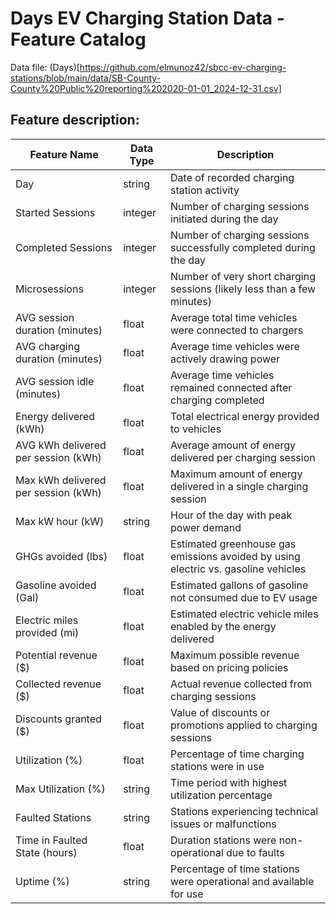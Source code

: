 # Days EV Charging Station Data - Feature Catalog
Data file: (Days)[https://github.com/elmunoz42/sbcc-ev-charging-stations/blob/main/data/SB-County-County%20Public%20reporting%202020-01-01_2024-12-31.csv]

## Feature description:

| Feature Name | Data Type | Description |
|--------------|-----------|-------------|
| Day | string | Date of recorded charging station activity |
| Started Sessions | integer | Number of charging sessions initiated during the day |
| Completed Sessions | integer | Number of charging sessions successfully completed during the day |
| Microsessions | integer | Number of very short charging sessions (likely less than a few minutes) |
| AVG session duration (minutes) | float | Average total time vehicles were connected to chargers |
| AVG charging duration (minutes) | float | Average time vehicles were actively drawing power |
| AVG session idle (minutes) | float | Average time vehicles remained connected after charging completed |
| Energy delivered (kWh) | float | Total electrical energy provided to vehicles |
| AVG kWh delivered per session (kWh) | float | Average amount of energy delivered per charging session |
| Max kWh delivered per session (kWh) | float | Maximum amount of energy delivered in a single charging session |
| Max kW hour (kW) | string | Hour of the day with peak power demand |
| GHGs avoided (lbs) | float | Estimated greenhouse gas emissions avoided by using electric vs. gasoline vehicles |
| Gasoline avoided (Gal) | float | Estimated gallons of gasoline not consumed due to EV usage |
| Electric miles provided (mi) | float | Estimated electric vehicle miles enabled by the energy delivered |
| Potential revenue ($) | float | Maximum possible revenue based on pricing policies |
| Collected revenue ($) | float | Actual revenue collected from charging sessions |
| Discounts granted ($) | float | Value of discounts or promotions applied to charging sessions |
| Utilization (%) | float | Percentage of time charging stations were in use |
| Max Utilization (%) | string | Time period with highest utilization percentage |
| Faulted Stations | string | Stations experiencing technical issues or malfunctions |
| Time in Faulted State (hours) | float | Duration stations were non-operational due to faults |
| Uptime (%) | string | Percentage of time stations were operational and available for use |